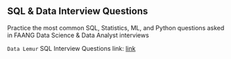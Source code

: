 ## SQL & Data Interview Questions

Practice the most common SQL, Statistics, ML, and Python questions asked in FAANG Data Science & Data Analyst interviews

`Data Lemur` SQL Interview Questions link: [link](https://datalemur.com/questions?category=SQL&status=Not+Started)
